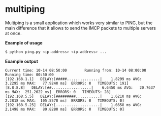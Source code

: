 # multiping
Multiping is a small application which works very similar to PING, but the main difference that it allows to send the IMCP packets to multiple servers at once.

**Example of usage**
```sh
$ python ping.py <ip-address> <ip-address> ...
```

**Example output**
```
Current time: 10-14 08:50:00		Running from: 10-14 08:00:00		Running time: 00:50:00
[192.168.1.1]	DELAY:[#####...............|    1.8299 ms AVG:    3.2295 ms MAX:   77.9240 ms]	ERRORS: 0	TIMEOUTS: 191]
[8.8.8.8]	DELAY:[##..................|    6.6450 ms AVG:   20.7637 ms MAX:  251.2622 ms]	ERRORS: 0	TIMEOUTS: 28]
[192.168.5.5]	DELAY:[#########...........|    1.6210 ms AVG:    2.2818 ms MAX:  105.5570 ms]	ERRORS: 0	TIMEOUTS: 0]
[192.168.5.25]	DELAY:[....................|    1.6658 ms AVG:    2.1498 ms MAX:   80.8280 ms]	ERRORS: 0	TIMEOUTS: 0]
```
